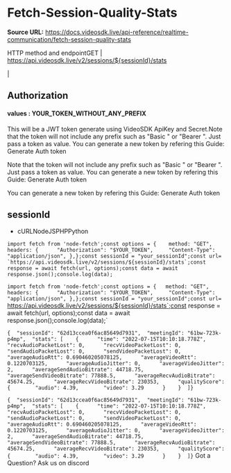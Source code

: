 # Fetch-Session-Quality-Stats

**Source URL:** https://docs.videosdk.live/api-reference/realtime-communication/fetch-session-quality-stats

HTTP method and endpointGET | https://api.videosdk.live/v2/sessions/${sessionId}/stats

|

## Authorization

#### values  :    YOUR_TOKEN_WITHOUT_ANY_PREFIX

This will be a JWT token generate using VideoSDK ApiKey and Secret.Note that the token will not include any prefix such as "Basic " or "Bearer ". Just pass a token as value. You can generate a new token by refering this Guide: Generate Auth token

Note that the token will not include any prefix such as "Basic " or "Bearer ". Just pass a token as value. You can generate a new token by refering this Guide: Generate Auth token

You can generate a new token by refering this Guide: Generate Auth token

## sessionId

- cURLNodeJSPHPPython

```
import fetch from 'node-fetch';const options = {	method: "GET",	headers: {		"Authorization": "$YOUR_TOKEN",		"Content-Type": "application/json",	},};const sessionId = "your_sessionId";const url= `https://api.videosdk.live/v2/sessions/${sessionId}/stats`;const response = await fetch(url, options);const data = await response.json();console.log(data);
```

`import fetch from 'node-fetch';const options = {	method: "GET",	headers: {		"Authorization": "$YOUR_TOKEN",		"Content-Type": "application/json",	},};const sessionId = "your_sessionId";const url= `https://api.videosdk.live/v2/sessions/${sessionId}/stats`;const response = await fetch(url, options);const data = await response.json();console.log(data);`
```
{  "sessionId": "62d13ccea0f6ac85649d7931",  "meetingId": "61bw-723k-p4mp",  "stats": [    {      "time": "2022-07-15T10:10:18.778Z",      "recvAudioPacketLost": 0,      "recvVideoPacketLost": 0,      "sendAudioPacketLost": 0,      "sendVideoPacketLost": 0,      "averageAudioRtt": 0.690460205078125,      "averageVideoRtt": 0.1220703125,      "averageAudioJitter": 0,      "averageVideoJitter": 2,      "averageSendAudioBitrate": 44718.75,      "averageSendVideoBitrate": 77888.5,      "averageRecvAudioBitrate": 45674.25,      "averageRecvVideoBitrate": 230353,      "qualityScore": {        "audio": 4.39,        "video": 3.29      }    }  ]}
```

`{  "sessionId": "62d13ccea0f6ac85649d7931",  "meetingId": "61bw-723k-p4mp",  "stats": [    {      "time": "2022-07-15T10:10:18.778Z",      "recvAudioPacketLost": 0,      "recvVideoPacketLost": 0,      "sendAudioPacketLost": 0,      "sendVideoPacketLost": 0,      "averageAudioRtt": 0.690460205078125,      "averageVideoRtt": 0.1220703125,      "averageAudioJitter": 0,      "averageVideoJitter": 2,      "averageSendAudioBitrate": 44718.75,      "averageSendVideoBitrate": 77888.5,      "averageRecvAudioBitrate": 45674.25,      "averageRecvVideoBitrate": 230353,      "qualityScore": {        "audio": 4.39,        "video": 3.29      }    }  ]}`
Got a Question? Ask us on discord

